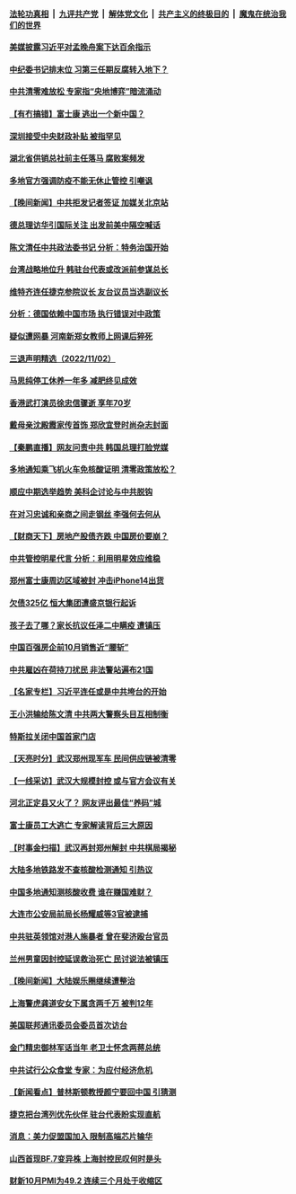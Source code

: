 ####  [法轮功真相](../../../../basic/blob/master/README.md?t=11032302) &nbsp;|&nbsp; [九评共产党](../../../../9ping.md/blob/master/README.md?t=11032302) &nbsp;|&nbsp; [解体党文化](../../../../jtdwh.md/blob/master/README.md?t=11032302)  &nbsp;|&nbsp; [共产主义的终极目的](../../../../gczydzjmd.md/blob/master/README.md?t=11032302) &nbsp;|&nbsp; [魔鬼在统治我们的世界](../../../../mgztzwmdsj.md/blob/master/README.md?t=11032302) 

#### [美媒披露习近平对孟晚舟案下达百余指示](../pages/nsc413/n13858323.md?t=11032302) 

#### [中纪委书记排末位 习第三任期反腐转入地下？](../pages/nsc413/n13858627.md?t=11032302) 

#### [中共清零难放松 专家指“央地博弈”暗流涌动](../pages/nsc413/n13858507.md?t=11032302) 

#### [【有冇搞错】富士康 逃出一个新中国？](../pages/nsc413/n13858519.md?t=11032302) 

#### [深圳接受中央财政补贴 被指罕见](../pages/nsc413/n13858387.md?t=11032302) 

#### [湖北省供销总社前主任落马 腐败案频发](../pages/nsc413/n13858574.md?t=11032302) 

#### [多地官方强调防疫不能无休止管控 引嘲讽](../pages/nsc413/n13858596.md?t=11032302) 


#### [【晚间新闻】中共拒发记者签证 加媒关北京站](../pages/nsc413/n13858607.md?t=11032302) 

#### [德总理访华引国际关注 出发前美中隔空喊话](../pages/nsc413/n13858611.md?t=11032302) 



#### [陈文清任中共政法委书记 分析：特务治国开始](../pages/nsc413/n13858478.md?t=11032302) 

#### [台湾战略地位升 韩驻台代表或改派前参谋总长](../pages/nsc413/n13858456.md?t=11032302) 

#### [维特齐连任捷克参院议长 友台议员当选副议长](../pages/nsc413/n13858332.md?t=11032302) 

#### [分析：德国依赖中国市场 执行错误对中政策](../pages/nsc413/n13858391.md?t=11032302) 


#### [疑似遭网暴 河南新郑女教师上网课后猝死](../pages/nsc413/n13858283.md?t=11032302) 

#### [三退声明精选（2022/11/02）](../pages/nsc413/n13858389.md?t=11032302) 

#### [马思纯停工休养一年多 减肥终见成效](../pages/nsc413/n13858229.md?t=11032302) 

#### [香港武打演员徐忠信骤逝 享年70岁](../pages/nsc413/n13858141.md?t=11032302) 

#### [戴母亲沈殿霞家传首饰 郑欣宜登时尚杂志封面](../pages/nsc413/n13858162.md?t=11032302) 

#### [【秦鹏直播】网友问责中共 韩国总理打脸党媒](../pages/nsc413/n13858170.md?t=11032302) 

#### [多地通知乘飞机火车免核酸证明 清零政策放松？](../pages/nsc413/n13857323.md?t=11032302) 

#### [顺应中期选举趋势 美科企讨论与中共脱钩](../pages/nsc413/n13858233.md?t=11032302) 

#### [在对习忠诚和亲商之间走钢丝 李强何去何从](../pages/nsc413/n13858202.md?t=11032302) 

#### [【财商天下】房地产股债齐跌 中国房价要崩？](../pages/nsc413/n13858185.md?t=11032302) 

#### [中共管控明星代言 分析：利用明星效应维稳](../pages/nsc413/n13858201.md?t=11032302) 

#### [郑州富士康周边区域被封 冲击iPhone14出货](../pages/nsc413/n13858168.md?t=11032302) 

#### [欠债325亿 恒大集团遭盛京银行起诉](../pages/nsc413/n13858178.md?t=11032302) 

#### [孩子去了哪？家长抗议任泽二中瞒疫 遭镇压](../pages/nsc413/n13857848.md?t=11032302) 

#### [中国百强房企前10月销售近“腰斩”](../pages/nsc413/n13858138.md?t=11032302) 

#### [中共雇凶在荷持刀扰民 非法警站遍布21国](../pages/nsc413/n13858096.md?t=11032302) 

#### [【名家专栏】习近平连任或是中共垮台的开始](../pages/nsc413/n13857949.md?t=11032302) 

#### [王小洪输给陈文清 中共两大警察头目互相制衡](../pages/nsc413/n13857674.md?t=11032302) 

#### [特斯拉关闭中国首家门店](../pages/nsc413/n13858126.md?t=11032302) 

#### [【天亮时分】武汉郑州现军车 民间供应链被清零](../pages/nsc413/n13858010.md?t=11032302) 

#### [【一线采访】武汉大规模封控 或与官方会议有关](../pages/nsc413/n13857854.md?t=11032302) 

#### [河北正定县又火了？ 网友评出最佳“养码”城](../pages/nsc413/n13857920.md?t=11032302) 

#### [富士康员工大逃亡 专家解读背后三大原因](../pages/nsc413/n13857885.md?t=11032302) 

#### [【时事金扫描】武汉再封郑州解封 中共棋局揭秘](../pages/nsc413/n13858001.md?t=11032302) 

#### [大陆多地铁路发不查核酸检测通知 引热议](../pages/nsc413/n13857877.md?t=11032302) 

#### [中国多地通知测核酸收费 谁在赚国难财？](../pages/nsc413/n13857855.md?t=11032302) 

#### [大连市公安局前局长杨耀威等3官被逮捕](../pages/nsc413/n13857658.md?t=11032302) 


#### [中共驻英领馆对港人施暴者 曾在斐济殴台官员](../pages/nsc413/n13857819.md?t=11032302) 


#### [兰州男童因封控延误救治死亡 民讨说法被镇压](../pages/nsc413/n13857567.md?t=11032302) 

#### [【晚间新闻】大陆娱乐圈继续遭整治](../pages/nsc413/n13857785.md?t=11032302) 


#### [上海警虎龚道安女下属贪两千万 被判12年](../pages/nsc413/n13857804.md?t=11032302) 

#### [美国联邦通讯委员会委员首次访台](../pages/nsc413/n13857688.md?t=11032302) 

#### [金门精忠御林军话当年 老卫士怀念两蒋总统](../pages/nsc413/n13857752.md?t=11032302) 

#### [中共试行公众食堂 专家：为应付经济危机](../pages/nsc413/n13857649.md?t=11032302) 

#### [【新闻看点】普林斯顿教授颜宁要回中国 引猜测](../pages/nsc413/n13857436.md?t=11032302) 

#### [捷克把台湾列优先伙伴 驻台代表盼实现直航](../pages/nsc413/n13857566.md?t=11032302) 

#### [消息：美力促盟国加入 限制高端芯片输华](../pages/nsc413/n13857530.md?t=11032302) 

#### [山西首现BF.7变异株 上海封控民叹何时是头](../pages/nsc413/n13857091.md?t=11032302) 


#### [财新10月PMI为49.2 连续三个月处于收缩区](../pages/nsc413/n13857549.md?t=11032302) 

